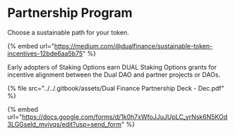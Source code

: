 # Partnership Program

Choose a sustainable path for your token.

{% embed url="https://medium.com/@dualfinance/sustainable-token-incentives-12bde6aa5b75" %}

Early adopters of Staking Options earn DUAL Staking Options grants for incentive
alignment between the Dual DAO and partner projects or DAOs.

{% file src="../../.gitbook/assets/Dual Finance Partnership Deck - Dec.pdf" %}

{% embed url="https://docs.google.com/forms/d/1k0h7xWfoJJuJUpLC_yrNsk6N5KOd3LGGseld_mvjvqs/edit?usp=send_form" %}
